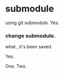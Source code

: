 # submodule
using git submodule.
Yes.
### change submodule.


what , it's been saved.

Yes.


One.
Two.
